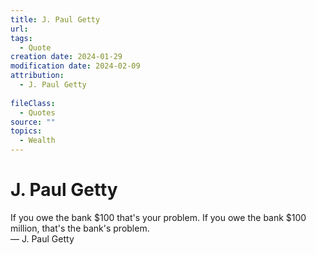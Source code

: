 ```yaml
---
title: J. Paul Getty
url: 
tags:
  - Quote
creation date: 2024-01-29
modification date: 2024-02-09
attribution:
  - J. Paul Getty
 
fileClass:
  - Quotes
source: ""
topics:
  - Wealth
---
```


# J. Paul Getty

If you owe the bank $100 that's your problem. If you owe the bank $100 million, that's the bank's problem.  
— J. Paul Getty

